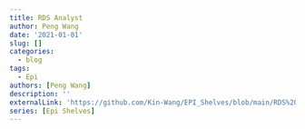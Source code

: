 ```yaml
---
title: RDS Analyst
author: Peng Wang
date: '2021-01-01'
slug: []
categories:
  - blog
tags:
  - Epi
authors: [Peng Wang]
description: ''
externalLink: 'https://github.com/Kin-Wang/EPI_Shelves/blob/main/RDS%20Analyst.pdf'
series: [Epi Shelves]
---
```


